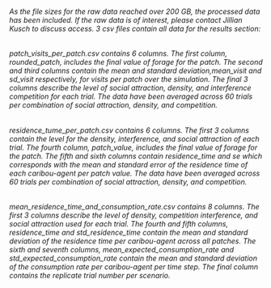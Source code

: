 ###### As the file sizes for the raw data reached over 200 GB, the processed data has been included. If the raw data is of interest, please contact Jillian Kusch to discuss access. 3 csv files contain all data for the results section:

###### patch_visits_per_patch.csv contains 6 columns. The first column, rounded_patch, includes the final value of forage for the patch. The second and third columns contain the mean and standard deviation,mean_visit and sd_visit respectively, for visits per patch over the simulation. The final 3 columns describe the level of social attraction, density, and interference competition for each trial. The data have been averaged across 60 trials per combination of social attraction, density, and competition.   

###### residence_tume_per_patch.csv contains 6 columns. The first 3 columns contain the level for the density, interference, and social attraction of each trial. The fourth column, patch_value, includes the final value of forage for the patch. The fifth and sixth columns contain residence_time and se which corresponds with the mean and standard error of the residence time of each caribou-agent per patch value. The data have been averaged across 60 trials per combination of social attraction, density, and competition.   

###### mean_residence_time_and_consumption_rate.csv contains 8 columns. The first 3 columns describe the level of density, competition interference, and social attraction used for each trial. The fourth and fifth columns, residence_time and std_residence_time contain the mean and standard deviation of the residence time per caribou-agent across all patches. The sixth and seventh columns, mean_expected_consumption_rate and std_expected_consumption_rate contain the mean and standard deviation of the consumption rate per caribou-agent per time step. The final column contains the replicate trial number per scenario. 

